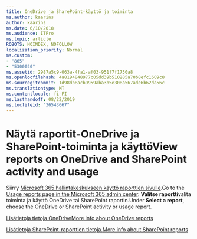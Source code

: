 ```yaml
---
title: OneDrive ja SharePoint-käyttö ja toiminta
ms.author: kaarins
author: kaarins
ms.date: 6/10/2018
ms.audience: ITPro
ms.topic: article
ROBOTS: NOINDEX, NOFOLLOW
localization_priority: Normal
ms.custom:
- "865"
- "5300020"
ms.assetid: 2987a5c9-063a-4fa1-af03-951f7f1750a8
ms.openlocfilehash: 4a8194848977c05dd39b510285a70b8efc1609c8
ms.sourcegitcommit: 1d98db8acb9959aba3b5e308a567ade6b62da56c
ms.translationtype: MT
ms.contentlocale: fi-FI
ms.lasthandoff: 08/22/2019
ms.locfileid: "36543667"
---
```

# <a name="view-reports-on-onedrive-and-sharepoint-activity-and-usage"></a><span data-ttu-id="2d181-102">Näytä raportit-OneDrive ja SharePoint-toiminta ja käyttö</span><span class="sxs-lookup"><span data-stu-id="2d181-102">View reports on OneDrive and SharePoint activity and usage</span></span>

<span data-ttu-id="2d181-103">Siirry [Microsoft 365 hallintakeskukseen käyttö raporttien sivulle](https://admin.microsoft.com/AdminPortal/Home).</span><span class="sxs-lookup"><span data-stu-id="2d181-103">Go to the [Usage reports page in the Microsoft 365 admin center](https://admin.microsoft.com/AdminPortal/Home).</span></span> <span data-ttu-id="2d181-104">**Valitse raportti**valita toiminta ja käyttö OneDrive tai SharePoint raportin.</span><span class="sxs-lookup"><span data-stu-id="2d181-104">Under **Select a report**, choose the OneDrive or SharePoint activity or usage report.</span></span>
  
[<span data-ttu-id="2d181-105">Lisätietoja tietoja OneDrive</span><span class="sxs-lookup"><span data-stu-id="2d181-105">More info about OneDrive reports</span></span>](https://go.microsoft.com/fwlink/?linkid=875239)
  
[<span data-ttu-id="2d181-106">Lisätietoja SharePoint-raporttien tietoja.</span><span class="sxs-lookup"><span data-stu-id="2d181-106">More info about SharePoint reports</span></span>](https://go.microsoft.com/fwlink/?linkid=875240)
  